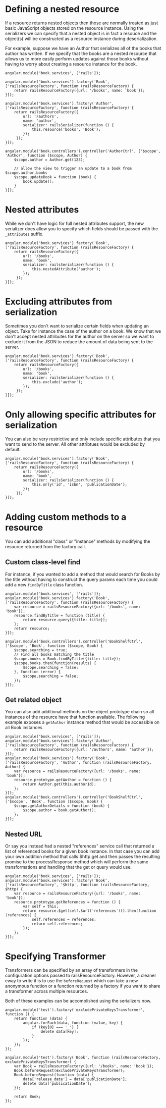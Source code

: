 # Defining a nested resource
If a resource returns nested objects then those are normally treated as just basic JavaScript objects stored on the resource instance.
Using the serializers we can specify that a nested object is in fact a resouce and the object(s) will be constructed as a resource
instance during deserialization.

For example, suppose we have an Author that serializes all of the books that author has written.  If we specify that the books
are a nested resource that allows us to more easily perform updates against those books without having to worry about creating
a resource instance for the book.

    angular.module('book.services', ['rails']);

    angular.module('book.services').factory('Book', ['railsResourceFactory', function (railsResourceFactory) {
        return railsResourceFactory({url: '/books', name: 'book'});
    }]);

    angular.module('book.services').factory('Author', ['railsResourceFactory', function (railsResourceFactory) {
        return railsResourceFactory({
            url: '/authors',
            name: 'author',
            serializer: railsSerializer(function () {
                this.resource('books', 'Book');
            });
         });
    }]);

    angular.module('book.controllers').controller('AuthorCtrl', ['$scope', 'Author', function ($scope, Author) {
        $scope.author = Author.get(123);

        // allow the view to trigger an update to a book from $scope.author.books
        $scope.updateBook = function (book) {
            book.update();
        }
    }]);

# Nested attributes
While we don't have logic for full nested attributes support, the new serializer does allow you to specify which fields
should be passed with the <code>_attributes</code> suffix.

    angular.module('book.services').factory('Book', ['railsResourceFactory', function (railsResourceFactory) {
        return railsResourceFactory({
            url: '/books',
            name: 'book',
            serializer: railsSerializer(function () {
                this.nestedAttribute('author');
            });
         });
    }]);

# Excluding attributes from serialization
Sometimes you don't want to serialize certain fields when updating an object.  Take for instance the case of the author on a book.
We know that we don't accept nested attributes for the author on the server so we want to exclude it from the JSON to reduce
the amount of data being sent to the server.

    angular.module('book.services').factory('Book', ['railsResourceFactory', function (railsResourceFactory) {
        return railsResourceFactory({
            url: '/books',
            name: 'book',
            serializer: railsSerializer(function () {
                this.exclude('author');
            });
         });
    }]);


# Only allowing specific attributes for serialization
You can also be very restrictive and only include specific attributes that you want to send to the server.  All other attribtues
would be excluded by default.

    angular.module('book.services').factory('Book', ['railsResourceFactory', function (railsResourceFactory) {
        return railsResourceFactory({
            url: '/books',
            name: 'book',
            serializer: railsSerializer(function () {
                this.only('id', 'isbn', 'publicationDate');
            });
         });
    }]);


# Adding custom methods to a resource
You can add additional "class" or "instance" methods by modifying the resource returned from the factory call.

## Custom class-level find
For instance, if you wanted to add a method that would search for Books by the title without having to construct the query params
each time you could add a new <code>findByTitle</code> class function.

    angular.module('book.services', ['rails']);
    angular.module('book.services').factory('Book', ['railsResourceFactory', function (railsResourceFactory) {
        var resource = railsResourceFactory({url: '/books', name: 'book'});
        resource.findByTitle = function (title) {
            return resource.query({title: title});
        };
        return resource;
    }]);

    angular.module('book.controllers').controller('BookShelfCtrl', ['$scope', 'Book', function ($scope, Book) {
        $scope.searching = true;
        // Find all books matching the title
        $scope.books = Book.findByTitle({title: title});
        $scope.books.then(function(results) {
            $scope.searching = false;
        }, function (error) {
            $scope.searching = false;
        });
    }]);

## Get related object
You can also add additional methods on the object prototype chain so all instances of the resource have that function available.
The following example exposes a <code>getAuthor</code> instance method that would be accessible on all Book instances.

    angular.module('book.services', ['rails']);
    angular.module('book.services').factory('Author', ['railsResourceFactory', function (railsResourceFactory) {
        return railsResourceFactory({url: '/authors', name: 'author'});
    }]);
    angular.module('book.services').factory('Book', ['railsResourceFactory', 'Author', function (railsResourceFactory, Author) {
        var resource = railsResourceFactory({url: '/books', name: 'book'});
        resource.prototype.getAuthor = function () {
            return Author.get(this.authorId);
        };
    }]);
    angular.module('book.controllers').controller('BookShelfCtrl', ['$scope', 'Book', function ($scope, Book) {
        $scope.getAuthorDetails = function (book) {
            $scope.author = book.getAuthor();
        };
    }]);

## Nested URL
Or say you instead had a nested "references" service call that returned a list of referenced books for a given book instance.  In that case you can add your own addition method that calls $http.get and then
passes the resulting promise to the processResponse method which will perform the same transformations and handling that the get or query would use.

    angular.module('book.services', ['rails']);
    angular.module('book.services').factory('Book', ['railsResourceFactory', '$http', function (railsResourceFactory, $http) {
        var resource = railsResourceFactory({url: '/books', name: 'book'});
        resource.prototype.getReferences = function () {
            var self = this;
            return resource.$get(self.$url('references'))).then(function (references) {
                self.references = references;
                return self.references;
            });
        };
    }]);

# Specifying Transformer
Transformers can be specified by an array of transformers in the configuration options passed to railsResourceFactory.
However, a cleaner eway to write it is to use the <code>beforeRequest</code> which can take a new anonymous function or
a function returned by a factory if you want to share a transformer across multiple resources.

Both of these examples can be accomplished using the serializers now.

    angular.module('test').factory('excludePrivateKeysTransformer', function () {
        return function (data) {
            angular.forEach(data, function (value, key) {
                if (key[0] === '_') {
                    delete data[key];
                }
            });
        });
    });

    angular.module('test').factory('Book', function (railsResourceFactory, excludePrivateKeysTransformer) {
        var Book = railsResourceFactory({url: '/books', name: 'book'});
        Book.beforeRequest(excludePrivateKeysTransformer);
        Book.beforeRequest(function (data) {
            data['release_date'] = data['publicationDate'];
            delete data['publicationDate'];
        });

        return Book;
    });



